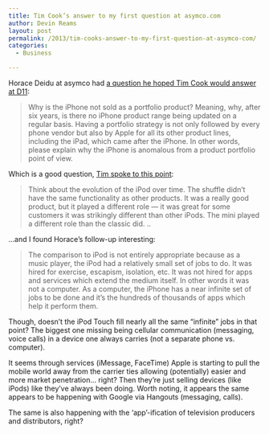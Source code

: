```yaml
---
title: Tim Cook’s answer to my first question at asymco.com
author: Devin Reams
layout: post
permalink: /2013/tim-cooks-answer-to-my-first-question-at-asymco-com/
categories:
  - Business

---
```

Horace Deidu at asymco had [a question he hoped Tim Cook would answer at D11][1]:

> Why is the iPhone not sold as a portfolio product? Meaning, why, after six years, is there no iPhone product range being updated on a regular basis. Having a portfolio strategy is not only followed by every phone vendor but also by Apple for all its other product lines, including the iPad, which came after the iPhone. In other words, please explain why the iPhone is anomalous from a product portfolio point of view. 

Which is a good question, [Tim spoke to this point][1]:

> Think about the evolution of the iPod over time. The shuffle didn’t have the same functionality as other products. It was a really good product, but it played a different role — it was great for some customers it was strikingly different than other iPods. The mini played a different role than the classic did. .. 

&#8230;and I found Horace&#8217;s follow-up interesting:

> The comparison to iPod is not entirely appropriate because as a music player, the iPod had a relatively small set of jobs to do. It was hired for exercise, escapism, isolation, etc. It was not hired for apps and services which extend the medium itself. In other words it was not a computer. As a computer, the iPhone has a near infinite set of jobs to be done and it’s the hundreds of thousands of apps which help it perform them. 

Though, doesn&#8217;t the iPod Touch fill nearly all the same &#8220;infinite&#8221; jobs in that point? The biggest one missing being cellular communication (messaging, voice calls) in a device one always carries (not a separate phone vs. computer).

It seems through services (iMessage, FaceTime) Apple is starting to pull the mobile world away from the carrier ties allowing (potentially) easier and more market penetration&#8230; right? Then they&#8217;re just selling devices (like iPods) like they&#8217;ve always been doing. Worth noting, it appears the same appears to be happening with Google via Hangouts (messaging, calls).

The same is also happening with the &#8216;app&#8217;-ification of television producers and distributors, right?

 [1]: http://www.asymco.com/2013/05/24/my-questions-for-tim-cook/